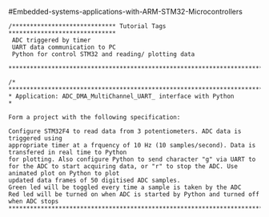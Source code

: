 #Embedded-systems-applications-with-ARM-STM32-Microcontrollers



	/***************************** Tutorial Tags ******************************
	 ADC triggered by timer
	 UART data communication to PC
	 Python for control STM32 and reading/ plotting data
	 **************************************************************************/

	/* *************************************************************************
	* Application: ADC_DMA_MultiChannel_UART_ interface with Python
	*

    Form a project with the following specification:

    Configure STM32F4 to read data from 3 potentiometers. ADC data is triggered using
    appropriate timer at a frquency of 10 Hz (10 samples/second). Data is transfered in real time to Python
    for plotting. Also configure Python to send character "g" via UART to
    for the ADC to start acquiring data, or "r" to stop the ADC. Use animated plot on Python to plot
    updated data frames of 50 digitised ADC samples.
    Green led will be toggled every time a sample is taken by the ADC
    Red led will be turned on when ADC is started by Python and turned off when ADC stops
	***************************************************************************/
